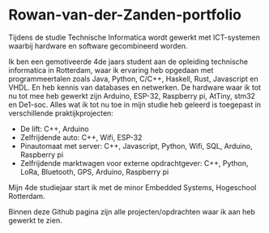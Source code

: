 # Rowan-van-der-Zanden-portfolio

Tijdens de studie Technische Informatica wordt gewerkt met ICT-systemen waarbij hardware en software gecombineerd worden.

Ik ben een gemotiveerde 4de jaars student aan de opleiding technische informatica in Rotterdam, waar ik ervaring heb opgedaan met programmeertalen zoals Java, Python, C/C++, Haskell, Rust, Javascript en VHDL. En heb kennis van databases en netwerken. De hardware waar ik tot nu tot mee heb gewerkt zijn Arduino, ESP-32, Raspberry pi, AtTiny, stm32 en De1-soc. Alles wat ik tot nu toe in mijn studie heb geleerd is toegepast in verschillende praktijkprojecten:
- De lift: C++, Arduino
- Zelfrijdende auto: C++, Wifi, ESP-32
- Pinautomaat met server: C++, Javascript, Python, Wifi, SQL, Arduino, Raspberry pi
- Zelfrijdende marktwagen voor externe opdrachtgever: C++, Python, LoRa, Bluetooth, GPS, Arduino, Raspberry pi

Mijn 4de studiejaar start ik met de minor Embedded Systems, Hogeschool Rotterdam.

Binnen deze Github pagina zijn alle projecten/opdrachten waar ik aan heb gewerkt te zien.
